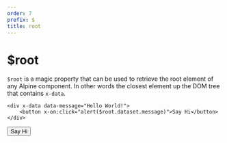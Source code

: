 ```yaml
---
order: 7
prefix: $
title: root
---
```


# $root

`$root` is a magic property that can be used to retrieve the root element of any Alpine component. In other words the closest element up the DOM tree that contains `x-data`.

```alpine
<div x-data data-message="Hello World!">
    <button x-on:click="alert($root.dataset.message)">Say Hi</button>
</div>
```

<!-- START_VERBATIM -->
<div x-data data-message="Hello World!" class="demo">
    <button x-on:click="alert($root.dataset.message)">Say Hi</button>
</div>
<!-- END_VERBATIM -->
